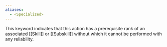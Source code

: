 ```yaml
---
aliases:
  - <Specialized>
---
```


This keyword indicates that this action has a prerequisite rank of an associated [[Skill]] or [[Subskill]] without which it cannot be performed with any reliability. 